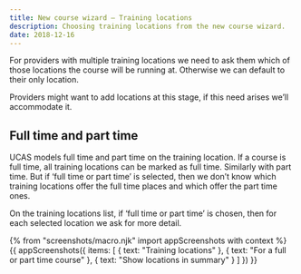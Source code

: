 ```yaml
---
title: New course wizard – Training locations
description: Choosing training locations from the new course wizard.
date: 2018-12-16
---
```


For providers with multiple training locations we need to ask them which of those locations the course will be running at. Otherwise we can default to their only location.

Providers might want to add locations at this stage, if this need arises we’ll accommodate it.

## Full time and part time

UCAS models full time and part time on the training location. If a course is full time, all training locations can be marked as full time. Similarly with part time. But if ‘full time or part time’ is selected, then we don’t know which training locations offer the full time places and which offer the part time ones.

On the training locations list, if ‘full time or part time’ is chosen, then for each selected location we ask for more detail.

{% from "screenshots/macro.njk" import appScreenshots with context %}
{{ appScreenshots({
  items: [
    { text: "Training locations" },
    { text: "For a full or part time course" },
    { text: "Show locations in summary" }
  ]
}) }}
